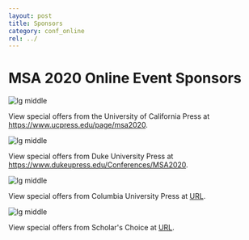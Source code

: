 ```yaml
---
layout: post
title: Sponsors
category: conf_online
rel: ../
---
```


# MSA 2020 Online Event Sponsors

![lg middle](../assets/online/ucp.jpg)

View special offers from the University of California Press at <a href="https://www.ucpress.edu/page/msa2020" target="_blank">https://www.ucpress.edu/page/msa2020</a>.



![lg middle](../assets/online/dup.png)

View special offers from Duke University Press at <a href="https://www.dukeupress.edu/Conferences/MSA2020" target="_blank">https://www.dukeupress.edu/Conferences/MSA2020</a>.


![lg middle](../assets/online/cup.png)

View special offers from Columbia University Press at <a href="URL" target="_blank">URL</a>.

![lg middle](../assets/online/scholars_choice.jpg)

View special offers from Scholar's Choice at <a href="URL" target="_blank">URL</a>.
